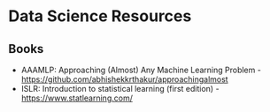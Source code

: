 # Data Science Resources

## Books

- AAAMLP: Approaching (Almost) Any Machine Learning Problem - https://github.com/abhishekkrthakur/approachingalmost
- ISLR: Introduction to statistical learning (first edition) - https://www.statlearning.com/
 